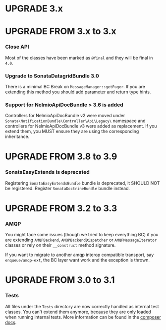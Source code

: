 UPGRADE 3.x
===========

UPGRADE FROM 3.x to 3.x
=======================

### Close API

Most of the classes have been marked as `@final` and they will be final in `4.0`.

### Upgrade to SonataDatagridBundle 3.0

There is a minimal BC Break on `MessageManager::getPager`. If you are extending this method you should add parameter and return type hints.

### Support for NelmioApiDocBundle > 3.6 is added

Controllers for NelmioApiDocBundle v2 were moved under `Sonata\NotificationBundle\Controller\Api\Legacy\` namespace and controllers for NelmioApiDocBundle v3 were added as replacement. If you extend them, you MUST ensure they are using the corresponding inheritance.

UPGRADE FROM 3.8 to 3.9
=======================

### SonataEasyExtends is deprecated

Registering `SonataEasyExtendsBundle` bundle is deprecated, it SHOULD NOT be registered.
Register `SonataDoctrineBundle` bundle instead.

UPGRADE FROM 3.2 to 3.3
=======================

### AMQP

You might face some issues (though we tried to keep everything BC) if you are extending `AMQPBackend`, `AMQPBackendDispatcher` or `AMQPMessageIterator` classes
or rely on their `__construct` method signature.

If you want to migrate to another amqp interop compatible transport, say `enqueue/amqp-ext`, the BC layer want work and the exception is thrown.

UPGRADE FROM 3.0 to 3.1
=======================

### Tests

All files under the ``Tests`` directory are now correctly handled as internal test classes.
You can't extend them anymore, because they are only loaded when running internal tests.
More information can be found in the [composer docs](https://getcomposer.org/doc/04-schema.md#autoload-dev).
